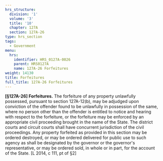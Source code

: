 ```yaml
---
hrs_structure:
  division: '1'
  volume: '3'
  title: '10'
  chapter: 127A
  section: 127A-26
type: hrs_section
tags:
  - Government
menu:
  hrs:
    identifier: HRS_0127A-0026
    parent: HRS0127A
    name: 127A-26 Forfeitures
weight: 14130
title: Forfeitures
full_title: 127A-26 Forfeitures
---
```

**[§127A-26] Forfeitures.** The forfeiture of any property unlawfully possessed, pursuant to section 127A-12(b), may be adjudged upon conviction of the offender found to be unlawfully in possession of the same, where no person other than the offender is entitled to notice and hearing with respect to the forfeiture, or the forfeiture may be enforced by an appropriate civil proceeding brought in the name of the State. The district courts and circuit courts shall have concurrent jurisdiction of the civil proceedings. Any property forfeited as provided in this section may be ordered destroyed, or may be ordered delivered for public use to such agency as shall be designated by the governor or the governor's representative, or may be ordered sold, in whole or in part, for the account of the State. [L 2014, c 111, pt of §2]